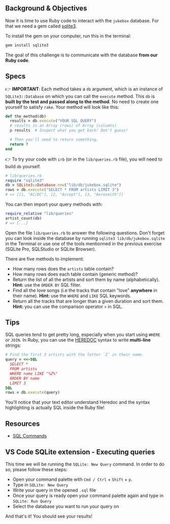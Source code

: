 ## Background & Objectives

Now it is time to use Ruby code to interact with the `jukebox` database. For that we need a gem called [sqlite3](http://rubygems.org/gems/sqlite3).

To install the gem on your computer, run this in the terminal:

```bash
gem install sqlite3
```

The goal of this challenge is to communicate with the database **from our Ruby code**.

## Specs

👉 **IMPORTANT**: Each method takes a `db` argument, which is an instance of `SQLite3::Database` on which you can call the `execute` method. This `db` is **built by the test and passed along to the method**. No need to create one yourself to satisfy `rake`. Your method will look like this:

```ruby
def the_method(db)
  results = db.execute("YOUR SQL QUERY")
  # results in an Array (rows) of Array (columns)
  p results  # Inspect what you get back! Don't guess!

  # Then you'll need to return something.
  return ?
end
```

👉 To try your code with `irb` (or in the `lib/queries.rb` file), you will need to build `db` yourself.

```ruby
# lib/queries.rb
require "sqlite3"
db = SQLite3::Database.new("lib/db/jukebox.sqlite")
rows = db.execute("SELECT * FROM artists LIMIT 3")
# => [[1, "AC/DC"], [2, "Accept"], [3, "Aerosmith"]]
```

You can then import your query methods with:

```ruby
require_relative "lib/queries"
artist_count(db)
# => [...]
```

Open the file `lib/queries.rb` to answer the following questions. Don't forget you can look inside the database by running `sqlite3 lib/db/jukebox.sqlite` in the Terminal or use one of the tools mentionned in the previous exercise (SQLite Pro, SQLStudio or SQLite Browser).

There are five methods to implement:

- How many rows does the `artists` table contain?
- How many rows does each table contain (generic method)?
- Return the list of all the artists and sort them by name (alphabetically). **Hint:** use the `ORDER BY` SQL filter.
- Find all the love songs (i.e the tracks that contain "love" **anywhere** in their name). **Hint:** use the `WHERE` and `LIKE` SQL keywords.
- Return all the tracks that are longer than a given duration and sort them. **Hint:** you can use the comparison operator `>` in SQL.

## Tips

SQL queries tend to get pretty long, especially when you start using `WHERE` or `JOIN`. In Ruby, you can use the [HEREDOC](https://www.rubyguides.com/2018/11/ruby-heredoc/) syntax to write **multi-line** strings:

```ruby
# Find the first 3 artists with the letter `Z` in their name.
query = <<~SQL
  SELECT *
  FROM artists
  WHERE name LIKE "%Z%"
  ORDER BY name
  LIMIT 3
SQL
rows = db.execute(query)
```

You'll notice that your text editor understand Heredoc and the syntax highlighting is actually SQL inside the Ruby file!

## Resources

* [SQL Commands](http://www.sqlcommands.net/)

## VS Code SQLite extension - Executing queries

This time we will be running the  `SQLite: New Query` command. In order to do so, please follow these steps:

- Open your command palette with `Cmd / Ctrl` + `Shift` + `p`.
- Type in `SQLite: New Query`
- Write your query in the opened `.sql` file
- Once your query is ready open your command palette again and type in `SQLite: Run Query`
- Select the database you want to run your query on

And that's it! You should see your results!
